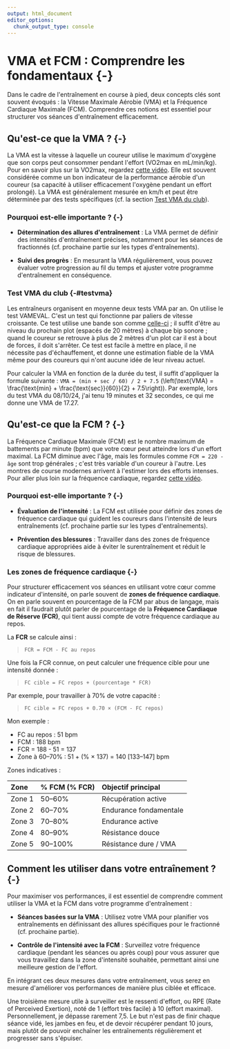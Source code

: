 ```yaml
---
output: html_document
editor_options: 
  chunk_output_type: console
---
```



# VMA et FCM : Comprendre les fondamentaux {-}

Dans le cadre de l'entraînement en course à pied, deux concepts clés sont souvent évoqués :
la Vitesse Maximale Aérobie (VMA) et la Fréquence Cardiaque Maximale (FCM).
Comprendre ces notions est essentiel pour structurer vos séances d'entraînement efficacement.

## Qu'est-ce que la VMA ? {-}

La VMA est la vitesse à laquelle un coureur utilise le maximum d'oxygène que son corps peut consommer pendant l'effort (VO2max en mL/min/kg).
Pour en savoir plus sur la VO2max, regardez [cette vidéo](https://www.youtube.com/watch?v=MIVSIIvEhj0).
Elle est souvent considérée comme un bon indicateur de la performance aérobie d'un coureur (sa capacité à utiliser efficacement l'oxygène pendant un effort prolongé).
La VMA est généralement mesurée en km/h et peut être déterminée par des tests spécifiques (cf. la section [Test VMA du club](#testvma)).

### Pourquoi est-elle importante ? {-}

- **Détermination des allures d'entraînement** :
La VMA permet de définir des intensités d'entraînement précises, notamment pour les séances de fractionnés (cf. prochaine partie sur les types d'entraînements).

- **Suivi des progrès** :
En mesurant la VMA régulièrement, vous pouvez évaluer votre progression au fil du temps
et ajuster votre programme d'entraînement en conséquence.

### Test VMA du club {-#testvma}

Les entraîneurs organisent en moyenne deux tests VMA par an.
On utilise le test VAMEVAL. C'est un test qui fonctionne par paliers de vitesse croissante.
Ce test utilise une bande son comme [celle-ci](https://www.irbms.com/wp-content/uploads/2023/06/bande-son-1979-test-luc-leger.mp3) ; il suffit d'être au niveau du prochain plot (espacés de 20 mètres) à chaque bip sonore ; quand le coureur se retrouve à plus de 2 mètres d'un plot car il est à bout de forces, il doit s'arrêter.
Ce test est facile à mettre en place, il ne nécessite pas d'échauffement, et donne une estimation fiable de la VMA même pour des coureurs qui n'ont aucune idée de leur niveau actuel.

Pour calculer la VMA en fonction de la durée du test, il suffit d'appliquer la formule suivante : `VMA = (min + sec / 60) / 2 + 7.5` \(\left(\text{VMA} = \frac{\text{min} + \frac{\text{sec}}{60}}{2} + 7.5\right)\). Par exemple, lors du test VMA du 08/10/24, j'ai tenu 19 minutes et 32 secondes, ce qui me donne une VMA de 17.27.


## Qu'est-ce que la FCM ? {-}

La Fréquence Cardiaque Maximale (FCM) est le nombre maximum de battements par minute (bpm) que votre cœur peut atteindre lors d'un effort maximal.
La FCM diminue avec l'âge, mais les formules comme `FCM = 220 - âge` sont trop générales ; c'est très variable d'un coureur à l'autre. 
Les montres de course modernes arrivent à l'estimer lors des efforts intenses.
Pour aller plus loin sur la fréquence cardiaque, regardez [cette vidéo](https://www.youtube.com/watch?v=c7f2gWekBXE).

### Pourquoi est-elle importante ? {-}

- **Évaluation de l'intensité** :
La FCM est utilisée pour définir des zones de fréquence cardiaque qui guident les coureurs dans l'intensité de leurs entraînements 
(cf. prochaine partie sur les types d'entraînements).

- **Prévention des blessures** :
Travailler dans des zones de fréquence cardiaque appropriées aide à éviter le surentraînement et réduit le risque de blessures.

### Les zones de fréquence cardiaque {-}

Pour structurer efficacement vos séances en utilisant votre cœur comme indicateur d'intensité, on parle souvent de **zones de fréquence cardiaque**. On en parle souvent en pourcentage de la FCM par abus de langage, mais en fait il faudrait plutôt parler de pourcentage de la **Fréquence Cardiaque de Réserve (FCR)**, qui tient aussi compte de votre fréquence cardiaque au repos.

La **FCR** se calcule ainsi :

> `FCR = FCM - FC au repos`

Une fois la FCR connue, on peut calculer une fréquence cible pour une intensité donnée :

> `FC cible = FC repos + (pourcentage * FCR)`

Par exemple, pour travailler à 70% de votre capacité :

> `FC cible = FC repos + 0.70 × (FCM - FC repos)`

Mon exemple :

- FC au repos : 51 bpm
- FCM : 188 bpm
- FCR = 188 - 51 = 137
- Zone à 60–70% : 51 + (% × 137) = 140 [133–147] bpm

Zones indicatives :

| Zone   | % FCM (% FCR) | Objectif principal       |
|:-------|:--------------|:-------------------------|
| Zone 1 | 50–60%        | Récupération active      |
| Zone 2 | 60–70%        | Endurance fondamentale   |
| Zone 3 | 70–80%        | Endurance active         |
| Zone 4 | 80–90%        | Résistance douce         |
| Zone 5 | 90–100%       | Résistance dure / VMA    |


## Comment les utiliser dans votre entraînement ? {-}

Pour maximiser vos performances, il est essentiel de comprendre comment utiliser la VMA et la FCM dans votre programme d'entraînement :

- **Séances basées sur la VMA** :
Utilisez votre VMA pour planifier vos entraînements en définissant des allures spécifiques pour le fractionné (cf. prochaine partie).

- **Contrôle de l'intensité avec la FCM** :
Surveillez votre fréquence cardiaque (pendant les séances ou après coup) pour vous assurer que vous travaillez dans la zone d'intensité souhaitée, permettant ainsi une meilleure gestion de l'effort.

En intégrant ces deux mesures dans votre entraînement,
vous serez en mesure d'améliorer vos performances de manière plus ciblée et efficace.

Une troisième mesure utile à surveiller est le ressenti d'effort, ou RPE (Rate of Perceived Exertion), noté de 1 (effort très facile) à 10 (effort maximal). Personnellement, je dépasse rarement 7,5. Le but n'est pas de finir chaque séance vidé, les jambes en feu, et de devoir récupérer pendant 10 jours, mais plutôt de pouvoir enchaîner les entraînements régulièrement et progresser sans s'épuiser.
